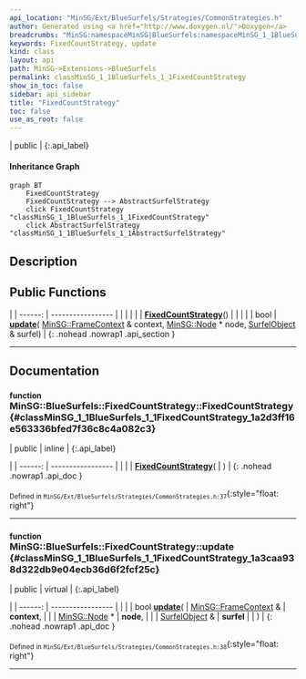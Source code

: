 ```yaml
---
api_location: "MinSG/Ext/BlueSurfels/Strategies/CommonStrategies.h"
author: Generated using <a href="http://www.doxygen.nl/">Doxygen</a>
breadcrumbs: "MinSG:namespaceMinSG|BlueSurfels:namespaceMinSG_1_1BlueSurfels"
keywords: FixedCountStrategy, update
kind: class
layout: api
path: MinSG->Extensions->BlueSurfels
permalink: classMinSG_1_1BlueSurfels_1_1FixedCountStrategy
show_in_toc: false
sidebar: api_sidebar
title: "FixedCountStrategy"
toc: false
use_as_root: false
---
```


| public |
{:.api_label}

#### Inheritance Graph

```mermaid
graph BT
	FixedCountStrategy
	FixedCountStrategy --> AbstractSurfelStrategy
	click FixedCountStrategy "classMinSG_1_1BlueSurfels_1_1FixedCountStrategy"
	click AbstractSurfelStrategy "classMinSG_1_1BlueSurfels_1_1AbstractSurfelStrategy"
```

## Description





## Public Functions

|
| ------: | ----------------- |
|  | |
|  | **[FixedCountStrategy](#classMinSG_1_1BlueSurfels_1_1FixedCountStrategy_1a2d3ff16e563336bfed7f36c8c4a082c3)**() |
|  | |
| bool | **[update](#classMinSG_1_1BlueSurfels_1_1FixedCountStrategy_1a3caa938d322db9e04ecb36d6f2fcf25c)**( [MinSG::FrameContext](classMinSG_1_1FrameContext) & context,  [MinSG::Node](classMinSG_1_1Node) * node,  [SurfelObject](structMinSG_1_1BlueSurfels_1_1SurfelObject) & surfel) |
{: .nohead .nowrap1 .api_section }


-------------------------------------------------------------------

## Documentation

### <small>function</small><br/> MinSG::BlueSurfels::FixedCountStrategy::FixedCountStrategy {#classMinSG_1_1BlueSurfels_1_1FixedCountStrategy_1a2d3ff16e563336bfed7f36c8c4a082c3}

| public | inline |
{:.api_label}

|
| ------: | ----------------- |
|  |
|  **[FixedCountStrategy](#classMinSG_1_1BlueSurfels_1_1FixedCountStrategy_1a2d3ff16e563336bfed7f36c8c4a082c3)**( |  ) |
{: .nohead .nowrap1 .api_doc }





<sub>Defined in `MinSG/Ext/BlueSurfels/Strategies/CommonStrategies.h:37`</sub>{:style="float: right"}

-------------------------------------------------------------------

### <small>function</small><br/> MinSG::BlueSurfels::FixedCountStrategy::update {#classMinSG_1_1BlueSurfels_1_1FixedCountStrategy_1a3caa938d322db9e04ecb36d6f2fcf25c}

| public | virtual |
{:.api_label}

|
| ------: | ----------------- |
|  |
| bool **[update](#classMinSG_1_1BlueSurfels_1_1FixedCountStrategy_1a3caa938d322db9e04ecb36d6f2fcf25c)**( |  [MinSG::FrameContext](classMinSG_1_1FrameContext) & | **context**, |
| |  [MinSG::Node](classMinSG_1_1Node) * | **node**, |
| |  [SurfelObject](structMinSG_1_1BlueSurfels_1_1SurfelObject) & | **surfel** |
|   ) |
{: .nohead .nowrap1 .api_doc }





<sub>Defined in `MinSG/Ext/BlueSurfels/Strategies/CommonStrategies.h:38`</sub>{:style="float: right"}

-------------------------------------------------------------------

